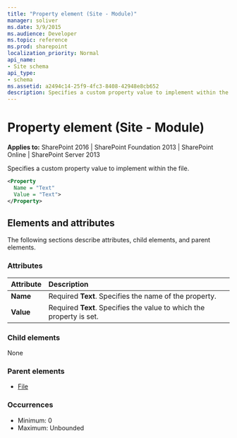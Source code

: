 ```yaml
---
title: "Property element (Site - Module)"
manager: soliver
ms.date: 3/9/2015
ms.audience: Developer
ms.topic: reference
ms.prod: sharepoint
localization_priority: Normal
api_name:
- Site schema
api_type:
- schema
ms.assetid: a2494c14-25f9-4fc3-8408-42948e8cb652
description: Specifies a custom property value to implement within the file. 
---
```


# Property element (Site - Module)

**Applies to:** SharePoint 2016 | SharePoint Foundation 2013 | SharePoint Online | SharePoint Server 2013
  
Specifies a custom property value to implement within the file. 
  
```XML
<Property
  Name = "Text"
  Value = "Text">
</Property>
```

## Elements and attributes

The following sections describe attributes, child elements, and parent elements.

### Attributes

|**Attribute**|**Description**|
|:-----|:-----|
|**Name** <br/> |Required **Text**. Specifies the name of the property.  <br/> |
|**Value** <br/> |Required **Text**. Specifies the value to which the property is set.  <br/> |
   
### Child elements

None
   
### Parent elements

- [File](file-element.md)
   
### Occurrences

- Minimum: 0
- Maximum: Unbounded  

<br/> 
   

